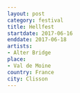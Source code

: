 ```yaml
---
layout: post
category: festival
title: Hellfest
startdate: 2017-06-16
enddate: 2017-06-18
artists: 
- Alter Bridge
place: 
- Val de Moine
country: France
city: Clisson
---
```


